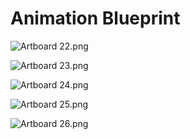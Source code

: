 # Animation Blueprint

<p><img src="https://vertexschool.instructure.com/courses/316/files/21097/preview?verifier=7KEPhsMQlNEboyZGVeOsGB8g0DAvtK8iX6JH9cQ7" alt="Artboard 22.png" data-api-endpoint="https://vertexschool.instructure.com/api/v1/courses/316/files/21097" data-api-returntype="File"></p>
<p><img src="https://vertexschool.instructure.com/courses/316/files/21098/preview?verifier=rWWVqDwMJ3vGRQ44b4yCkeD2JDFO0XmWCUakQHcY" alt="Artboard 23.png" data-api-endpoint="https://vertexschool.instructure.com/api/v1/courses/316/files/21098" data-api-returntype="File"></p>
<p><img src="https://vertexschool.instructure.com/courses/316/files/21099/preview?verifier=oNtylGXX3qafUZ0RrDiERHLNd09rDuk0bdCciiYH" alt="Artboard 24.png" data-api-endpoint="https://vertexschool.instructure.com/api/v1/courses/316/files/21099" data-api-returntype="File"></p>
<p><img src="https://vertexschool.instructure.com/courses/316/files/21100/preview?verifier=PEMtatdVg4O4lFUwho8PKkTXrxf7KXBjhN20q5om" alt="Artboard 25.png" data-api-endpoint="https://vertexschool.instructure.com/api/v1/courses/316/files/21100" data-api-returntype="File"></p>
<p><img src="https://vertexschool.instructure.com/courses/316/files/21101/preview?verifier=gdrPkTFPZcKBJ6cH3a9kjvnTdpDaTF344k2EFTqx" alt="Artboard 26.png" data-api-endpoint="https://vertexschool.instructure.com/api/v1/courses/316/files/21101" data-api-returntype="File"></p>